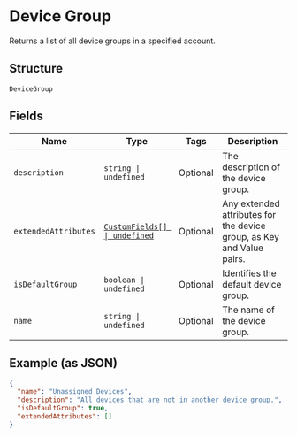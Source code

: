 
# Device Group

Returns a list of all device groups in a specified account.

## Structure

`DeviceGroup`

## Fields

| Name | Type | Tags | Description |
|  --- | --- | --- | --- |
| `description` | `string \| undefined` | Optional | The description of the device group. |
| `extendedAttributes` | [`CustomFields[] \| undefined`](../../doc/models/custom-fields.md) | Optional | Any extended attributes for the device group, as Key and Value pairs. |
| `isDefaultGroup` | `boolean \| undefined` | Optional | Identifies the default device group. |
| `name` | `string \| undefined` | Optional | The name of the device group. |

## Example (as JSON)

```json
{
  "name": "Unassigned Devices",
  "description": "All devices that are not in another device group.",
  "isDefaultGroup": true,
  "extendedAttributes": []
}
```

